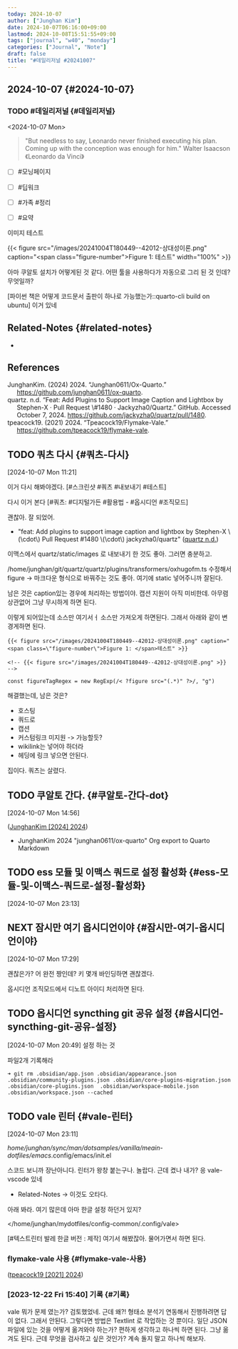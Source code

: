 ```yaml
---
today: 2024-10-07
author: ["Junghan Kim"]
date: 2024-10-07T06:16:00+09:00
lastmod: 2024-10-08T15:51:55+09:00
tags: ["journal", "w40", "monday"]
categories: ["Journal", "Note"]
draft: false
title: "#데일리저널 #20241007"
---
```


## 2024-10-07 {#2024-10-07}


### <span class="org-todo todo TODO">TODO</span> #데일리저널 {#데일리저널}

<span class="timestamp-wrapper"><span class="timestamp">&lt;2024-10-07 Mon&gt;</span></span>

> "But needless to say, Leonardo never finished executing his plan. Coming up with the conception was enough for him." Walter Isaacson 《Leonardo da Vinci》

-   [ ] \#모닝페이지
-   [ ] \#딥워크
-   [ ] \#가족 #정리
-   [ ] \#요약



이미지 테스트

{{< figure src="/images/20241004T180449--42012-상대성이론.png" caption="<span class=\"figure-number\">Figure 1: </span>테스트" width="100%" >}}

아마 쿠알토 설치가 어떻게된 것 같다. 어떤 툴을 사용하다가 자동으로 그리 된 것 인데? 무엇일까?

[파이썬 책은 어떻게 코드문서 출판이 하나로 가능했는가::quarto-cli build on ubuntu] 이거 있네


## Related-Notes {#related-notes}

-

## References

<style>.csl-entry{text-indent: -1.5em; margin-left: 1.5em;}</style><div class="csl-bib-body">
  <div class="csl-entry"><a id="citeproc_bib_item_1"></a>JunghanKim. (2024) 2024. “Junghan0611/Ox-Quarto.” <a href="https://github.com/junghan0611/ox-quarto">https://github.com/junghan0611/ox-quarto</a>.</div>
  <div class="csl-entry"><a id="citeproc_bib_item_2"></a>quartz. n.d. “Feat: Add Plugins to Support Image Caption and Lightbox by Stephen-X · Pull Request \#1480 · Jackyzha0/Quartz.” GitHub. Accessed October 7, 2024. <a href="https://github.com/jackyzha0/quartz/pull/1480">https://github.com/jackyzha0/quartz/pull/1480</a>.</div>
  <div class="csl-entry"><a id="citeproc_bib_item_3"></a>tpeacock19. (2021) 2024. “Tpeacock19/Flymake-Vale.” <a href="https://github.com/tpeacock19/flymake-vale">https://github.com/tpeacock19/flymake-vale</a>.</div>
</div>


## <span class="org-todo todo TODO">TODO</span> 쿼츠 다시 {#쿼츠-다시}

<span class="timestamp-wrapper"><span class="timestamp">[2024-10-07 Mon 11:21]</span></span>

이거 다시 해봐야겠다. [#스크린샷 #쿼츠 #내보내기 #테스트]

다시 이거 본다 [#쿼츠: #디지털가든 #활용법 - #옵시디언 #조직모드]

괜찮아. 잘 되었어.

-   "feat: Add plugins to support image caption and lightbox by Stephen-X \\(\cdot\\) Pull Request #1480 \\(\cdot\\) jackyzha0/quartz" (<a href="#citeproc_bib_item_2">quartz n.d.</a>)

이맥스에서 quartz/static/images 로 내보내기 한 것도 좋아. 그러면 충분하고.

/home/junghan/git/quartz/quartz/plugins/transformers/oxhugofm.ts 수정해서 figure -&gt; 마크다운 형식으로 바꿔주는 것도 좋아. 여기에 static 넣어주니까 잘된다.

남은 것은 caption있는 경우에 처리하는 방법이야. 캡션 지원이 아직 미비한데. 아무렴 상관없어 그냥 무시하게 하면 된다.

이렇게 되어있는데 소스만 여기서ㅓ 소스만 가져오게 하면된다. 그래서 아래와 같이 변경게하면 된다.

```text
{{< figure src="/images/20241004T180449--42012-상대성이론.png" caption="<span class=\"figure-number\">Figure 1: </span>테스트" >}}

<!-- {{< figure src="/images/20241004T180449--42012-상대성이론.png" >}} -->
```

```nil
const figureTagRegex = new RegExp(/< ?figure src="(.*)" ?>/, "g")

```

해결했는데, 남은 것은?

-   호스팅
-   쿼드로
-   캡션
-   커스텀링크 미지원 -&gt; 가능할듯?
-   wikilink는 넣어야 하더라
-   헤딩에 링크 넣으면 안된다.

집이다. 쿼츠는 살렸다.


## <span class="org-todo todo TODO">TODO</span> 쿠알토 간다. {#쿠알토-간다-dot}

<span class="timestamp-wrapper"><span class="timestamp">[2024-10-07 Mon 14:56]</span></span>

(<a href="#citeproc_bib_item_1">JunghanKim [2024] 2024</a>)

-   JunghanKim 2024 "junghan0611/ox-quarto" Org export to Quarto Markdown


## <span class="org-todo todo TODO">TODO</span> ess 모듈 및 이맥스 쿼드로 설정 활성화 {#ess-모듈-및-이맥스-쿼드로-설정-활성화}

<span class="timestamp-wrapper"><span class="timestamp">[2024-10-07 Mon 23:13]</span></span>


## <span class="org-todo todo NEXT">NEXT</span> 잠시만 여기 옵시디언이야 {#잠시만-여기-옵시디언이야}

<span class="timestamp-wrapper"><span class="timestamp">[2024-10-07 Mon 17:29]</span></span>

괜찮은가? 어 완전 짱인데? 키 몇개 바인딩하면 괜찮겠다.

옵시디언 조직모드에서 디노트 아이디 처리하면 된다.


## <span class="org-todo todo TODO">TODO</span> 옵시디언 syncthing git 공유 설정 {#옵시디언-syncthing-git-공유-설정}

<span class="timestamp-wrapper"><span class="timestamp">[2024-10-07 Mon 20:49]</span></span> 설정 하는 것

파일2개 기록해라

```text
➜ git rm .obsidian/app.json .obsidian/appearance.json .obsidian/community-plugins.json .obsidian/core-plugins-migration.json .obsidian/core-plugins.json  .obsidian/workspace-mobile.json  .obsidian/workspace.json --cached
```


## <span class="org-todo todo TODO">TODO</span> vale 린터 {#vale-린터}

<span class="timestamp-wrapper"><span class="timestamp">[2024-10-07 Mon 23:11]</span></span>

_home/junghan/sync/man/dotsamples/vanilla/meain-dotfiles/emacs_.config/emacs/init.el

스코드 보니까 장난아니다. 린터가 왕창 붙는구나. 놀랍다. 근데 켰나 내가? 응 vale-vscode 있네

-   Related-Notes -&gt; 이것도 오타다.

아래 봐라. 여기 많은데 아마 한글 설정 하던거 있지?

</home/junghan/mydotfiles/config-common/.config/vale>

[#텍스트린터 발레 한글 버전 : 제작] 여기서 해봤잖아. 물어가면서 하면 된다.


### flymake-vale 사용 {#flymake-vale-사용}

(<a href="#citeproc_bib_item_3">tpeacock19 [2021] 2024</a>)


### <span class="timestamp-wrapper"><span class="timestamp">[2023-12-22 Fri 15:40] </span></span> 기록 {#기록}

vale 뭐가 문제 였는가? 검토했었네. 근데 왜?! 형태소 분석기 연동해서 진행하려면 답이 없다. 그래서 안된다. 그렇다면 방법은 Textlint 로 작업하는 것 뿐이다. 일단 JSON 파일에 있는 것을 어떻게 옮겨와야 하는가? 편하게 생각하고 하나씩 하면 된다. 그냥 옮겨도 된다. 근데 무엇을 검사하고 싶은 것인가? 계속 돌지 말고 하나씩 해보자.
